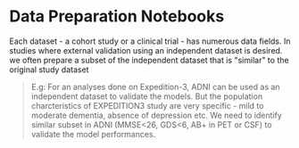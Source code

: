 # Data Preparation Notebooks

Each dataset - a cohort study or a clinical trial - has numerous data fields. In studies where external validation using an independent dataset is desired. we often prepare a subset of the independent dataset that is "similar" to the original study dataset

> E.g: For an analyses done on Expedition-3, ADNI can be used as an independent dataset to validate the models. But the population charcteristics of EXPEDITION3 study are very specific - mild to moderate dementia, absence of depression etc. We need to identify similar subset in ADNI (MMSE<26, GDS<6, AB+ in PET or CSF) to validate the model performances.


